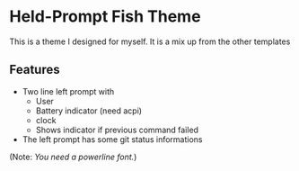 # Held-Prompt Fish Theme

This is a theme I designed for myself. It is a mix up from the other templates


## Features

- Two line left prompt with
  - User
  - Battery indicator (need acpi)
  - clock
  - Shows indicator if previous command failed
- The left prompt has some git status informations

(Note: _You need a powerline font._)
